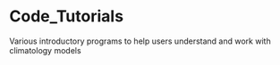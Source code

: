 # Code_Tutorials
Various introductory programs to help users understand and work with climatology models
